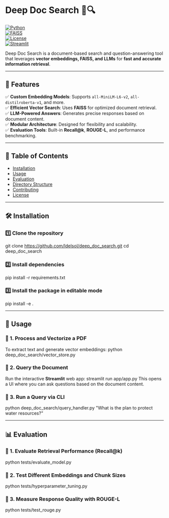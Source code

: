 # Deep Doc Search 📄🔍  
[![Python](https://img.shields.io/badge/Python-3.8%2B-blue)](https://www.python.org/)  
[![FAISS](https://img.shields.io/badge/FAISS-Vector_Search-green)](https://faiss.ai/)  
[![License](https://img.shields.io/badge/License-MIT-green)](LICENSE)  
[![Streamlit](https://img.shields.io/badge/Streamlit-Web_App-red)](https://streamlit.io/)  

Deep Doc Search is a document-based search and question-answering tool that leverages **vector embeddings, FAISS, and LLMs** for **fast and accurate information retrieval**.  

---

## 🚀 Features
✅ **Custom Embedding Models**: Supports `all-MiniLM-L6-v2`, `all-distilroberta-v1`, and more.  
✅ **Efficient Vector Search**: Uses **FAISS** for optimized document retrieval.  
✅ **LLM-Powered Answers**: Generates precise responses based on document content.  
✅ **Modular Architecture**: Designed for flexibility and scalability.  
✅ **Evaluation Tools**: Built-in **Recall@k**, **ROUGE-L**, and performance benchmarking.  

---

## 📖 Table of Contents
- [Installation](#installation)
- [Usage](#usage)
- [Evaluation](#evaluation)
- [Directory Structure](#directory-structure)
- [Contributing](#contributing)
- [License](#license)

---

## 🛠 Installation

### 1️⃣ Clone the repository  
git clone https://github.com/ldelsol/deep_doc_search.git
cd deep_doc_search

### 2️⃣ Install dependencies  
pip install -r requirements.txt

### 3️⃣ Install the package in editable mode  
pip install -e .

---

## 📌 Usage

### 🔹 1. Process and Vectorize a PDF
To extract text and generate vector embeddings:
python deep_doc_search/vector_store.py

### 🔹 2. Query the Document
Run the interactive **Streamlit** web app:
streamlit run app/app.py
This opens a UI where you can ask questions based on the document content.

### 🔹 3. Run a Query via CLI
python deep_doc_search/query_handler.py "What is the plan to protect water resources?"

---

## 📊 Evaluation

### 🔹 1. Evaluate Retrieval Performance (Recall@k)
python tests/evaluate_model.py

### 🔹 2. Test Different Embeddings and Chunk Sizes
python tests/hyperparameter_tuning.py

### 🔹 3. Measure Response Quality with ROUGE-L
python tests/test_rouge.py